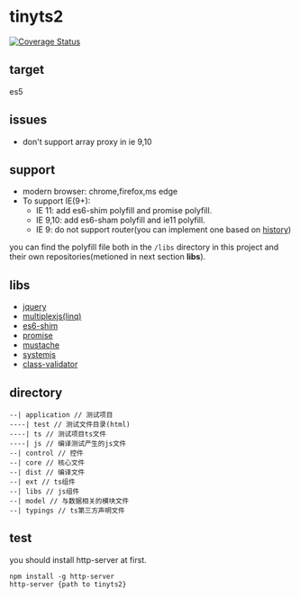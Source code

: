 # tinyts2

[![Coverage Status](https://coveralls.io/repos/github/narrowizard/tinyts/badge.svg?branch=master)](https://coveralls.io/github/narrowizard/tinyts?branch=master)

## target
es5

## issues
+ don't support array proxy in ie 9,10

## support
+ modern browser: chrome,firefox,ms edge
+ To support IE(9+):  
    + IE 11: add es6-shim polyfill and promise polyfill.
    + IE 9,10: add es6-sham polyfill and ie11 polyfill.
    + IE 9: do not support router(you can implement one based on [history](https://github.com/browserstate/history.js))

you can find the polyfill file both in the `/libs` directory in this project and their own repositories(metioned in next section **libs**).

## libs
+ [jquery](https://github.com/jquery/jquery/tree/1.12-stable)  
+ [multiplexjs(linq)](https://github.com/multiplex/multiplex.js)
+ [es6-shim](https://github.com/paulmillr/es6-shim) 
+ [promise](https://github.com/taylorhakes/promise-polyfill)
+ [mustache](https://github.com/janl/mustache.js)  
+ [systemjs](https://github.com/systemjs/systemjs)  
+ [class-validator](https://github.com/pleerock/class-validator)  

## directory
```shell
--| application // 测试项目
----| test // 测试文件目录(html)
----| ts // 测试项目ts文件
----| js // 编译测试产生的js文件
--| control // 控件
--| core // 核心文件
--| dist // 编译文件
--| ext // ts组件
--| libs // js组件
--| model // 与数据相关的模块文件
--| typings // ts第三方声明文件
```

## test
you should install http-server at first.  

```shell
npm install -g http-server
http-server {path to tinyts2}
```
